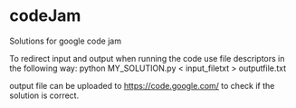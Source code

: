# codeJam
Solutions for google code jam

To redirect input and output when running the code use file descriptors in the following way:
python MY_SOLUTION.py < input_filetxt > outputfile.txt

output file can be uploaded to https://code.google.com/ to check if the solution is correct.
